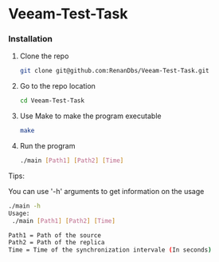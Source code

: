 # Veeam-Test-Task
### Installation

1. Clone the repo
   ```sh
   git clone git@github.com:RenanDbs/Veeam-Test-Task.git
   ```
2. Go to the repo location
   ```sh
   cd Veeam-Test-Task
   ```
3. Use Make to make the program executable
     ```sh
   make
   ```
4. Run the program
   ```sh
   ./main [Path1] [Path2] [Time]
   ```

Tips:

You can use '-h' arguments to get information on the usage
   ```sh
  ./main -h
Usage:
	./main [Path1] [Path2] [Time]

Path1 = Path of the source
Path2 = Path of the replica
Time = Time of the synchronization intervale (In seconds)
   ```
